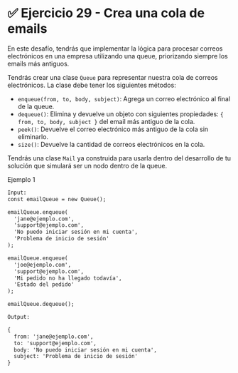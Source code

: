# ✅ Ejercicio 29 - Crea una cola de emails

En este desafío, tendrás que implementar la lógica para procesar correos electrónicos en una empresa utilizando una queue, priorizando siempre los emails más antiguos.

Tendrás crear una clase `Queue` para representar nuestra cola de correos electrónicos. La clase debe tener los siguientes métodos:

- `enqueue(from, to, body, subject)`: Agrega un correo electrónico al final de la queue.
- `dequeue()`: Elimina y devuelve un objeto con siguientes propiedades: `{ from, to, body, subject }` del email más antiguo de la cola.
- `peek()`: Devuelve el correo electrónico más antiguo de la cola sin eliminarlo.
- `size()`: Devuelve la cantidad de correos electrónicos en la cola.

Tendrás una clase `Mail` ya construida para usarla dentro del desarrollo de tu solución que simulará ser un nodo dentro de la queue.

Ejemplo 1

```txt
Input:
const emailQueue = new Queue();

emailQueue.enqueue(
  'jane@ejemplo.com',
  'support@ejemplo.com',
  'No puedo iniciar sesión en mi cuenta',
  'Problema de inicio de sesión'
);

emailQueue.enqueue(
  'joe@ejemplo.com',
  'support@ejemplo.com',
  'Mi pedido no ha llegado todavía',
  'Estado del pedido'
);

emailQueue.dequeue();

Output:

{
  from: 'jane@ejemplo.com',
  to: 'support@ejemplo.com',
  body: 'No puedo iniciar sesión en mi cuenta',
  subject: 'Problema de inicio de sesión'
}

```